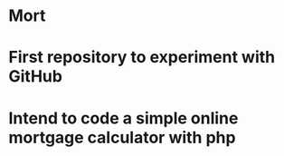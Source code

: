 # Mort
# First repository to experiment with GitHub
# Intend to code a simple online mortgage calculator with php
